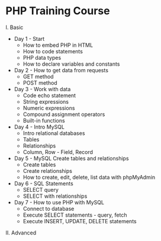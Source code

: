 # PHP Training Course

I. Basic
- Day 1 - Start
  - How to embed PHP in HTML
  - How to code statements
  - PHP data types
  - How to declare variables and constants
- Day 2 - How to get data from requests
  - GET method
  - POST method
- Day 3 - Work with data
  - Code echo statement
  - String expressions
  - Numeric expressions
  - Compound assignment operators
  - Built-in functions
- Day 4 - Intro MySQL
  - Intro relational databases
  - Tables
  - Relationships
  - Column, Row - Field, Record
- Day 5 - MySQL Create tables and relationships
  - Create tables
  - Create relationships
  - How to create, edit, delete, list data with phpMyAdmin
- Day 6 - SQL Statements
  - SELECT query
  - SELECT with relationships
- Day 7 - How to use PHP with MySQL
  - Connect to database
  - Execute SELECT statements - query, fetch
  - Execute INSERT, UPDATE, DELETE statements

II. Advanced
